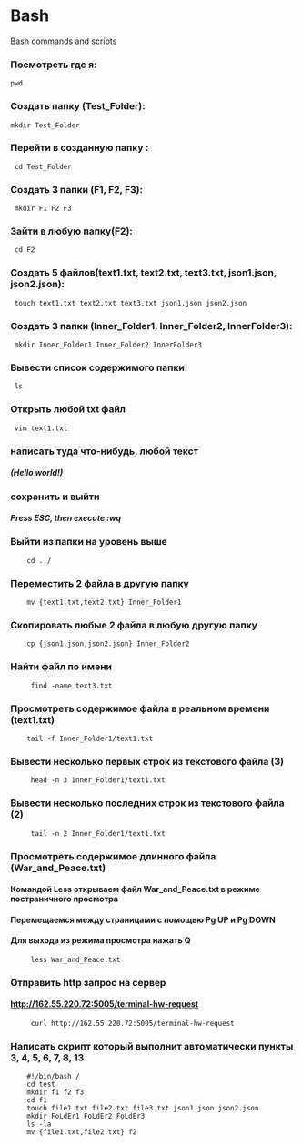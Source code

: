# Bash
Bash commands and scripts
### Посмотреть где я:
    pwd
### Создать папку (Test_Folder):
    mkdir Test_Folder
### Перейти в созданную папку :
     cd Test_Folder
### Создать 3 папки (F1, F2, F3):
     mkdir F1 F2 F3
### Зайти в любую папку(F2):
     cd F2
### Создать 5 файлов(text1.txt, text2.txt, text3.txt, json1.json, json2.json):
     touch text1.txt text2.txt text3.txt json1.json json2.json
### Создать 3 папки (Inner_Folder1, Inner_Folder2, InnerFolder3):
     mkdir Inner_Folder1 Inner_Folder2 InnerFolder3
### Вывести список содержимого папки:
     ls
### Открыть любой txt файл
     vim text1.txt
### написать туда что-нибудь, любой текст
##### (Hello world!)
### сохранить и выйти
##### Press ESC, then execute :wq
### Выйти из папки на уровень выше
        cd ../
### Переместить 2 файла в другую папку
        mv {text1.txt,text2.txt} Inner_Folder1
### Скопировать любые 2 файла в любую другую папку
        cp {json1.json,json2.json} Inner_Folder2
### Найти файл по имени
         find -name text3.txt
### Просмотреть содержимое файла в реальном времени (text1.txt)
        tail -f Inner_Folder1/text1.txt
### Вывести несколько первых строк из текстового файла (3)
         head -n 3 Inner_Folder1/text1.txt
### Вывести несколько последних строк из текстового файла (2)
         tail -n 2 Inner_Folder1/text1.txt
### Просмотреть содержимое длинного файла (War_and_Peace.txt)
#### Командой Less открываем файл War_and_Peace.txt в режиме постраничного просмотра
#### Перемещаемся между страницами с помощью Pg UP и Pg DOWN
#### Для выхода из режима просмотра нажать Q
         less War_and_Peace.txt
### Отправить http запрос на сервер
#### http://162.55.220.72:5005/terminal-hw-request
         curl http://162.55.220.72:5005/terminal-hw-request
###  Написать скрипт который выполнит автоматически пункты 3, 4, 5, 6, 7, 8, 13
        
        #!/bin/bash /
        cd test
        mkdir f1 f2 f3
        cd f1
        touch file1.txt file2.txt file3.txt json1.json json2.json
        mkdir FoLdEr1 FoLdEr2 FoLdEr3
        ls -la
        mv {file1.txt,file2.txt} f2
